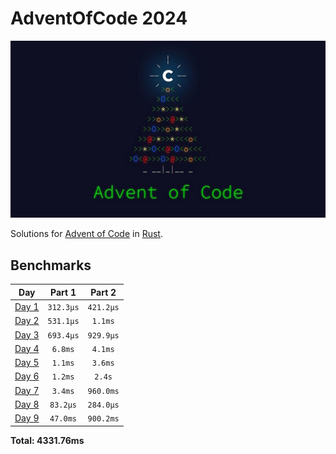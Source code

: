 # AdventOfCode 2024

![AOC](./aoc.jpeg)


Solutions for [Advent of Code](https://adventofcode.com/) in [Rust](https://www.rust-lang.org/).

<!--- benchmarking table --->
## Benchmarks

| Day | Part 1 | Part 2 |
| :---: | :---: | :---:  |
| [Day 1](./src/bin/01.rs) | `312.3µs` | `421.2µs` |
| [Day 2](./src/bin/02.rs) | `531.1µs` | `1.1ms` |
| [Day 3](./src/bin/03.rs) | `693.4µs` | `929.9µs` |
| [Day 4](./src/bin/04.rs) | `6.8ms` | `4.1ms` |
| [Day 5](./src/bin/05.rs) | `1.1ms` | `3.6ms` |
| [Day 6](./src/bin/06.rs) | `1.2ms` | `2.4s` |
| [Day 7](./src/bin/07.rs) | `3.4ms` | `960.0ms` |
| [Day 8](./src/bin/08.rs) | `83.2µs` | `284.0µs` |
| [Day 9](./src/bin/09.rs) | `47.0ms` | `900.2ms` |

**Total: 4331.76ms**
<!--- benchmarking table --->
